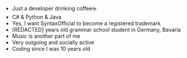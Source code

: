 - Just a developer drinking coffee☕
- C# & Python & Java
- Yes, I want SyntaxOfficial to become a registered trademark
- [REDACTED] years old grammar school student in Germany, Bavaria
- Music is another part of me
- Very outgoing and socially active
- Coding since I was 10 years old
